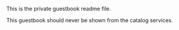 This is the private guestbook readme file.

This guestbook should never be shown from the catalog services.
